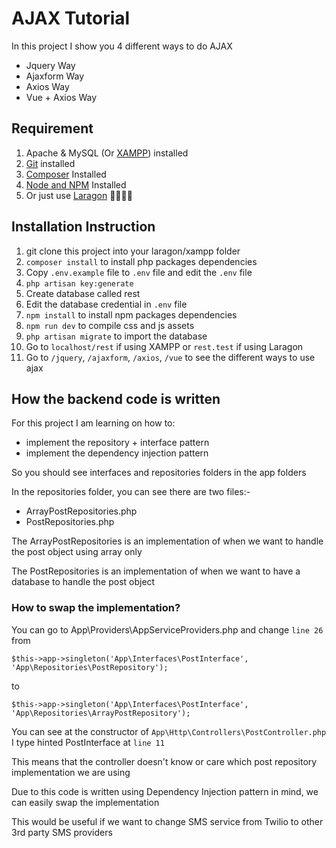 # AJAX Tutorial

In this project I show you 4 different ways to do AJAX

- Jquery Way
- Ajaxform Way
- Axios Way
- Vue + Axios Way

## Requirement
1. Apache & MySQL (Or [XAMPP](https://www.apachefriends.org/download.html)) installed
1. [Git](https://git-scm.com/downloads) installed
2. [Composer](https://getcomposer.org/download/) Installed
3. [Node and NPM](https://nodejs.org/en/download/) Installed
4. Or just use [Laragon](https://laragon.org/download/) 🤷‍♂️🤷‍♂️

## Installation Instruction

1. git clone this project into your laragon/xampp folder
2. `composer install` to install php packages dependencies
5. Copy `.env.example` file to `.env` file and edit the `.env` file
3. `php artisan key:generate`
4. Create database called rest
6. Edit the database credential in `.env` file
7. `npm install` to install npm packages dependencies
8. `npm run dev` to compile css and js assets
9. `php artisan migrate` to import the database
10. Go to `localhost/rest` if using XAMPP or `rest.test` if using Laragon
11. Go to `/jquery`, `/ajaxform`, `/axios`, `/vue` to see the different ways to use ajax

## How the backend code is written

For this project I am learning on how to:
- implement the repository + interface pattern
- implement the dependency injection pattern

So you should see interfaces and repositories folders in the app folders

In the repositories folder, you can see there are two files:-
- ArrayPostRepositories.php
- PostRepositories.php

The ArrayPostRepositories is an implementation of when we want to handle the post object using array only

The PostRepositories is an implementation of when we want to have a database to handle the post object

### How to swap the implementation?

You can go to App\Providers\AppServiceProviders.php and change `line 26` from

`$this->app->singleton('App\Interfaces\PostInterface', 'App\Repositories\PostRepository');`

to

`$this->app->singleton('App\Interfaces\PostInterface', 'App\Repositories\ArrayPostRepository');`

You can see at the constructor of `App\Http\Controllers\PostController.php` I type hinted PostInterface at `line 11`

This means that the controller doesn't know or care which post repository implementation we are using

Due to this code is written using Dependency Injection pattern in mind, we can easily swap the implementation

This would be useful if we want to change SMS service from Twilio to other 3rd party SMS providers